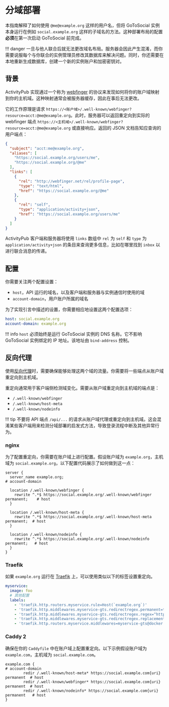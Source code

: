 # 分域部署

本指南解释了如何使用 `@me@example.org` 这样的用户名，但将 GoToSocial 实例本身运行在例如 `social.example.org` 这样的子域名的方法。这种部署布局的配置**必须**在第一次启动 GoToSocial 前完成。

!!! danger
    一旦与他人联合后就无法更改域名布局。服务器会因此产生混淆，而你需要说服每个与你联合的实例管理员修改其数据库来解决问题。同时，你还需要在本地重新生成数据库，创建一个新的实例账户和加密密钥对。

## 背景

ActivityPub 实现通过一个称为 [webfinger](https://www.rfc-editor.org/rfc/rfc7033) 的协议来发现如何将你的账户域映射到你的主机域。这种映射通常会被服务器缓存，因此在事后无法更改。

它的工作原理是请求 `https://<账户域>/.well-known/webfinger?resource=acct:@me@example.org`。此时，服务器可以返回重定向到实际的 webfinger 端点 `https://<主机域>/.well-known/webfinger?resource=acct:@me@example.org` 或直接响应。返回的 JSON 文档告知应查询的用户端点：

```json
{
  "subject": "acct:me@example.org",
  "aliases": [
    "https://social.example.org/users/me",
    "https://social.example.org/@me"
  ],
  "links": [
    {
      "rel": "http://webfinger.net/rel/profile-page",
      "type": "text/html",
      "href": "https://social.example.org/@me"
    },
    {
      "rel": "self",
      "type": "application/activity+json",
      "href": "https://social.example.org/users/me"
    }
  ]
}
```

ActivityPub 客户端和服务器将使用 `links` 数组中 `rel` 为 `self` 和 `type` 为 `application/activity+json` 的条目来查询更多信息，比如在哪里找到 `inbox` 以进行联合消息的传递。

## 配置

你需要关注两个配置设置：

* `host`，API 运行的域名，以及客户端和服务器与实例通信时使用的域
* `account-domain`，用户账户所属的域名

为了实现引言中描述的设置，你需要相应地设置这两个配置选项：

```yaml
host: social.example.org
account-domain: example.org
```

!!! info
    `host` 必须始终是运行 GoToSocial 实例的 DNS 名称。它不影响 GoToSocial 实例绑定的 IP 地址。该地址由 `bind-address` 控制。

## 反向代理

使用[反向代理](../getting_started/reverse_proxy/index.md)时，需要确保能够处理这两个域的流量。你需要将一些端点从账户域重定向到主机域。

重定向通常用于客户端侧检测域变化。需要从账户域重定向到主机域的端点是：

* `/.well-known/webfinger`
* `/.well-known/host-meta`
* `/.well-known/nodeinfo`

!!! tip
    不要将 API 端点 `/api/...` 的请求从账户域代理或重定向到主机域。这会混淆某些客户端用来检测分域部署的启发式方法，导致登录流程中断及其他异常行为。

### nginx

为了配置重定向，你需要在账户域上进行配置。假设账户域为 `example.org`，主机域为 `social.example.org`，以下配置代码展示了如何做到这一点：

```nginx
server {
  server_name example.org;                                                      # account-domain

  location /.well-known/webfinger {
    rewrite ^.*$ https://social.example.org/.well-known/webfinger permanent;    # host
  }

  location /.well-known/host-meta {
    rewrite ^.*$ https://social.example.org/.well-known/host-meta permanent;  # host
  }

  location /.well-known/nodeinfo {
    rewrite ^.*$ https://social.example.org/.well-known/nodeinfo permanent;   # host
  }
}
```

### Traefik

如果 `example.org` 运行在 [Traefik](https://doc.traefik.io/traefik/) 上，可以使用类似以下的标签设置重定向。

```yaml
myservice:
  image: foo
  # 其他配置
  labels:
    - 'traefik.http.routers.myservice.rule=Host(`example.org`)'                                 # account-domain
    - 'traefik.http.middlewares.myservice-gts.redirectregex.permanent=true'
    - 'traefik.http.middlewares.myservice-gts.redirectregex.regex=^https://(.*)/.well-known/(webfinger|nodeinfo|host-meta)(\?.*)?'  # host
    - 'traefik.http.middlewares.myservice-gts.redirectregex.replacement=https://social.${1}/.well-known/${2}${3}'                # host
    - 'traefik.http.routers.myservice.middlewares=myservice-gts@docker'
```

### Caddy 2

确保在你的 `Caddyfile` 中在账户域上配置重定向。以下示例假设账户域为 `example.com`，主机域为 `social.example.com`。

```
example.com {                                                                    # account-domain
        redir /.well-known/host-meta* https://social.example.com{uri} permanent  # host
        redir /.well-known/webfinger* https://social.example.com{uri} permanent  # host
        redir /.well-known/nodeinfo* https://social.example.com{uri} permanent   # host
}
```
